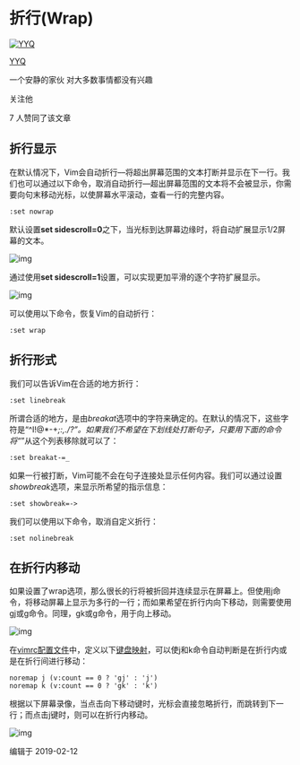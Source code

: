 # 折行(Wrap)

[![YYQ](https://pic1.zhimg.com/v2-c4432de041354a82800b86e53483c9c7_xs.jpg?source=172ae18b)](https://www.zhihu.com/people/anthony.yuan)

[YYQ](https://www.zhihu.com/people/anthony.yuan)

一个安静的家伙 对大多数事情都没有兴趣

关注他

7 人赞同了该文章

## **折行显示**

在默认情况下，Vim会自动折行––将超出屏幕范围的文本打断并显示在下一行。我们也可以通过以下命令，取消自动折行––超出屏幕范围的文本将不会被显示，你需要向句末移动光标，以使屏幕水平滚动，查看一行的完整内容。

```vim
:set nowrap
```

默认设置**set sidescroll=0**之下，当光标到达屏幕边缘时，将自动扩展显示1/2屏幕的文本。



![img](https://pic4.zhimg.com/v2-eb880dcd963b21097e5f775a996724af_b.jpg)



通过使用**set sidescroll=1**设置，可以实现更加平滑的逐个字符扩展显示。



![img](https://pic3.zhimg.com/v2-cce0445382bcadfb146a985d436a09ce_b.jpg)



可以使用以下命令，恢复Vim的自动折行：

```vim
:set wrap
```

## **折行形式**

我们可以告诉Vim在合适的地方折行：

```vim
:set linebreak
```

所谓合适的地方，是由*breakat*选项中的字符来确定的。在默认的情况下，这些字符是“^I!@*-+_;:,./?”。如果我们不希望在下划线处打断句子，只要用下面的命令将“_”从这个列表移除就可以了：

```vim
:set breakat-=_
```

如果一行被打断，Vim可能不会在句子连接处显示任何内容。我们可以通过设置*showbreak*选项，来显示所希望的指示信息：

```text
:set showbreak=->
```

我们可以使用以下命令，取消自定义折行：

```vim
:set nolinebreak
```

## **在折行内移动**

如果设置了wrap选项，那么很长的行将被折回并连续显示在屏幕上。但使用j命令，将移动屏幕上显示为多行的一行；而如果希望在折行内向下移动，则需要使用gj或g<Down>命令。同理，gk或g<Up>命令，用于向上移动。

![img](https://pic2.zhimg.com/80/v2-e8af64f3b0682283d6363c33bd85aad5_720w.png)

在[vimrc配置文件](https://link.zhihu.com/?target=https%3A//bit.ly/vim-vimrc)中，定义以下[键盘映射](https://link.zhihu.com/?target=https%3A//bit.ly/vim-map)，可以使j和k命令自动判断是在折行内或是在折行间进行移动：

```vim
noremap j (v:count == 0 ? 'gj' : 'j')
noremap k (v:count == 0 ? 'gk' : 'k')
```

根据以下屏幕录像，当点击向下移动键时，光标会直接忽略折行，而跳转到下一行；而点击j键时，则可以在折行内移动。

![img](https://pic4.zhimg.com/v2-ebf9199f19be1dd9db2be8826f57d247_b.jpg)



编辑于 2019-02-12